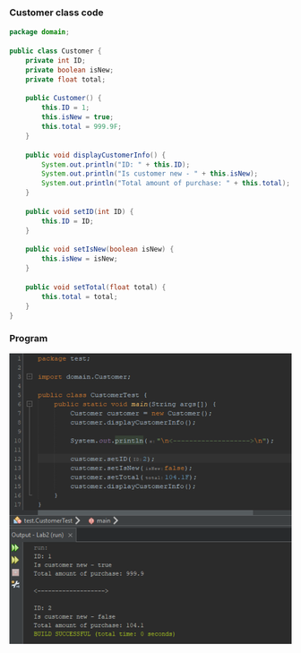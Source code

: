 ### Customer class code
```java
package domain;

public class Customer {
    private int ID;
    private boolean isNew;
    private float total;
    
    public Customer() {
        this.ID = 1;
        this.isNew = true;
        this.total = 999.9F;
    }
    
    public void displayCustomerInfo() {
        System.out.println("ID: " + this.ID);
        System.out.println("Is customer new - " + this.isNew);
        System.out.println("Total amount of purchase: " + this.total);
    }

    public void setID(int ID) {
        this.ID = ID;
    }

    public void setIsNew(boolean isNew) {
        this.isNew = isNew;
    }

    public void setTotal(float total) {
        this.total = total;
    }
}
```

### Program
![Image alt](https://github.com/ppc-ntu-khpi/java-1-un-know-n/blob/main/Solution/advanced.png)